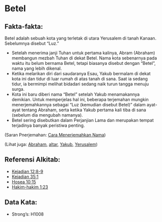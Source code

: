 # Betel

## Fakta-fakta:

Betel adalah sebuah kota yang terletak di utara Yerusalem di tanah Kanaan. Sebelumnya disebut “Luz.”

* Setelah menerima janji Tuhan untuk pertama kalinya, Abram (Abraham) membangun mezbah Tuhan di dekat Betel. Nama kota sebenarnya pada waktu itu belum bernama Betel, tetapi biasanya disebut dengan “Betel”, nama yang lebih dikenal.
* Ketika melarikan diri dari saudaranya Esau, Yakub bermalam di dekat kota ini dan tidur di luar rumah di atas tanah di sana. Saat ia sedang tidur, ia bermimpi melihat bidadari sedang naik turun tangga menuju surga.
* Kota ini baru diberi nama “Betel” setelah Yakub menamakannya demikian. Untuk memperjelas hal ini, beberapa terjemahan mungkin menerjemahkannya sebagai “Luz (kemudian disebut Betel)” dalam ayat-ayat tentang Abraham, serta ketika Yakub pertama kali tiba di sana (sebelum dia mengubah namanya).
* Betel sering disebutkan dalam Perjanjian Lama dan merupakan tempat terjadinya banyak peristiwa penting.

(Saran Pnerjemahan: [Cara Menerjemahkan Nama](rc://en/ta/man/translate/translate-names))

(Lihat juga: [Abraham](../names/abraham.md), [altar](../kt/altar.md), [Yakub](../names/jacob.md), [Yerusalem](../names/jerusalem.md))

## Referensi Alkitab:

* [Kejadian 12:8-9](rc://en/tn/help/gen/12/08)
* [Kejadian 35:1](rc://en/tn/help/gen/35/01)
* [Hosea 10:15](rc://en/tn/help/hos/10/15)
* [Hakim-hakim 1:23](rc://en/tn/help/jdg/01/23)

## Data Kata:

* Strong’s: H1008
